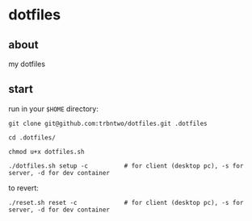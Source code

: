 # dotfiles
## about
my dotfiles

## start
run in your `$HOME` directory:
```
git clone git@github.com:trbntwo/dotfiles.git .dotfiles
```
```
cd .dotfiles/
```
```
chmod u+x dotfiles.sh
```
```
./dotfiles.sh setup -c          # for client (desktop pc), -s for server, -d for dev container
```

to revert:
```
./reset.sh reset -c             # for client (desktop pc), -s for server, -d for dev container
```